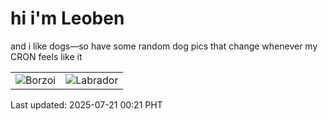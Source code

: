 # hi i'm Leoben

and i like dogs—so have some random dog pics that change whenever my CRON feels like it

|  |  |
|--------|----------|
| ![Borzoi](https://random-dog-vercel.vercel.app/api/random-borzoi?v=1753028497) | ![Labrador](https://random-dog-vercel.vercel.app/api/random-labrador?v=1753028497) |

Last updated: 2025-07-21 00:21 PHT
